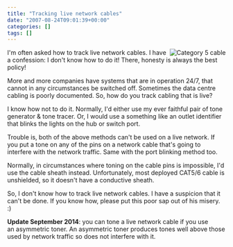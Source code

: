 ```yaml
---
title: "Tracking live network cables"
date: "2007-08-24T09:01:39+00:00"
categories: []
tags: []
---
```


<img src="http://techteapot.com/wp-content/uploads/2007/08/200px-cat5.jpg" alt="Category 5 cable" align="right" />

I'm often asked how to track live network cables. I have a confession: I don't know how to do it! There, honesty is always the best policy!

More and more companies have systems that are in operation 24/7, that cannot in any circumstances be switched off. Sometimes the data centre cabling is poorly documented. So, how do you track cabling that is live?

I know how not to do it. Normally, I'd either use my ever faithful pair of tone generator &amp; tone tracer. Or, I would use a something like an outlet identifier that blinks the lights on the hub or switch port.

Trouble is, both of the above methods can't be used on a live network. If you put a tone on any of the pins on a network cable that's going to interfere with the network traffic. Same with the port blinking method too.

Normally, in circumstances where toning on the cable pins is impossible, I'd use the cable sheath instead. Unfortunately, most deployed CAT5/6 cable is unshielded, so it doesn't have a conductive sheath.

So, I don't know how to track live network cables. I have a suspicion that it can't be done. If you know how, please put this poor sap out of his misery. :)

<strong>Update September 2014</strong>: you can tone a live network cable if you use an asymmetric toner. An asymmetric toner produces tones well above those used by network traffic so does not interfere with it.
